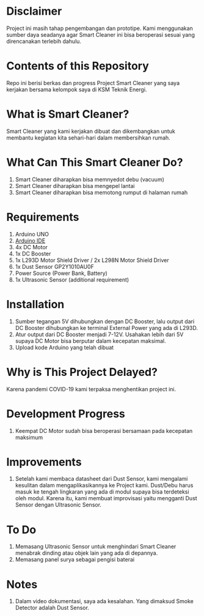 # Disclaimer
Project ini masih tahap pengembangan dan prototipe. Kami menggunakan sumber daya seadanya agar Smart Cleaner ini bisa beroperasi sesuai yang direncanakan terlebih dahulu.

# Contents of this Repository
Repo ini berisi berkas dan progress Project Smart Cleaner yang saya kerjakan bersama kelompok saya di KSM Teknik Energi.

# What is Smart Cleaner?
Smart Cleaner yang kami kerjakan dibuat dan dikembangkan untuk membantu kegiatan kita sehari-hari dalam membersihkan rumah.

# What Can This Smart Cleaner Do?
1. Smart Cleaner diharapkan bisa memnyedot debu (vacuum)
2. Smart Cleaner diharapkan bisa mengepel lantai
3. Smart Cleaner diharapkan bisa memotong rumput di halaman rumah

# Requirements
1. Arduino UNO
2. [Arduino IDE](https://www.arduino.cc/en/software)
3. 4x DC Motor
4. 1x DC Booster
5. 1x L293D Motor Shield Driver / 2x L298N Motor Shield Driver
6. 1x Dust Sensor GP2Y1010AU0F
7. Power Source (Power Bank, Battery)
8. 1x Ultrasonic Sensor (additional requirement)

# Installation
1. Sumber tegangan 5V dihubungkan dengan DC Booster, lalu output dari DC Booster dihubungkan ke terminal External Power yang ada di L293D.
2. Atur output dari DC Booster menjadi 7-12V. Usahakan lebih dari 5V supaya DC Motor bisa berputar dalam kecepatan maksimal.
3. Upload kode Arduino yang telah dibuat

# Why is This Project Delayed?
Karena pandemi COVID-19 kami terpaksa menghentikan project ini.

# Development Progress
1. Keempat DC Motor sudah bisa beroperasi bersamaan pada kecepatan maksimum

# Improvements
1. Setelah kami membaca datasheet dari Dust Sensor, kami mengalami kesulitan dalam mengaplikasikannya ke Project kami. Dust/Debu harus masuk ke tengah lingkaran yang ada di modul supaya bisa terdeteksi oleh modul. Karena itu, kami membuat improvisasi yaitu mengganti Dust Sensor dengan Ultrasonic Sensor.

# To Do
1. Memasang Ultrasonic Sensor untuk menghindari Smart Cleaner menabrak dinding atau objek lain yang ada di depannya.
2. Memasang panel surya sebagai pengisi baterai

# Notes
1. Dalam video dokumentasi, saya ada kesalahan. Yang dimaksud Smoke Detector adalah Dust Sensor.
